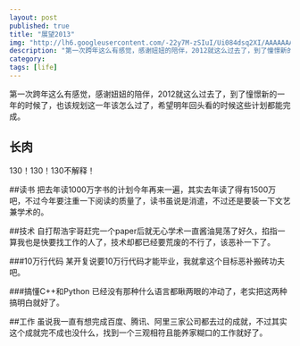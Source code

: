 ```yaml
---
layout: post
published: true
title: "展望2013"
img: "http://lh6.googleusercontent.com/-22y7M-zSIuI/Ui084dsq2XI/AAAAAAAAAbk/G87pMV4XfaY/w1024-h768-no/original_Fl4I_485a0000b776125c.jpg"
description: "第一次跨年这么有感觉，感谢妞妞的陪伴，2012就这么过去了，到了憧憬新的一年的时候了，也该规划这一年该怎么过了，希望明年回头看的时候这些计划都能完成。"
category: 
tags: [life]
---
```


第一次跨年这么有感觉，感谢妞妞的陪伴，2012就这么过去了，到了憧憬新的一年的时候了，也该规划这一年该怎么过了，希望明年回头看的时候这些计划都能完成。

## 长肉
130！130！130不解释！

##读书
把去年读1000万字书的计划今年再来一遍，其实去年读了得有1500万吧，不过今年要注重一下阅读的质量了，读书虽说是消遣，不过还是要装一下文艺兼学术的。

##技术
自打帮浩宇哥赶完一个paper后就无心学术一直酱油晃荡了好久，掐指一算我也是快要找工作的人了，技术却都已经要荒废的不行了，该恶补一下了。

###10万行代码
某开复说要10万行代码才能毕业，我就拿这个目标恶补搬砖功夫吧。

###搞懂C++和Python
已经没有那种什么语言都瞅两眼的冲动了，老实把这两种搞明白就好了。

##工作
虽说我一直有想完成百度、腾讯、阿里三家公司都去过的成就，不过其实这个成就完不成也没什么，找到一个三观相符且能养家糊口的工作就好了。
